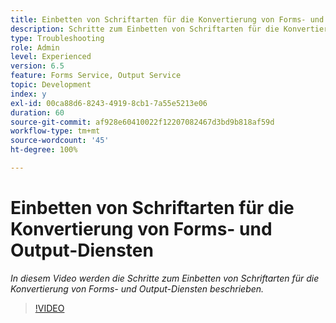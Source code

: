 ```yaml
---
title: Einbetten von Schriftarten für die Konvertierung von Forms- und Output-Diensten
description: Schritte zum Einbetten von Schriftarten für die Konvertierung von Forms- und Output-Diensten
type: Troubleshooting
role: Admin
level: Experienced
version: 6.5
feature: Forms Service, Output Service
topic: Development
index: y
exl-id: 00ca88d6-8243-4919-8cb1-7a55e5213e06
duration: 60
source-git-commit: af928e60410022f12207082467d3bd9b818af59d
workflow-type: tm+mt
source-wordcount: '45'
ht-degree: 100%

---
```


# Einbetten von Schriftarten für die Konvertierung von Forms- und Output-Diensten

*In diesem Video werden die Schritte zum Einbetten von Schriftarten für die Konvertierung von Forms- und Output-Diensten beschrieben.*

>[!VIDEO](https://video.tv.adobe.com/v/335496?quality=12&learn=on)
